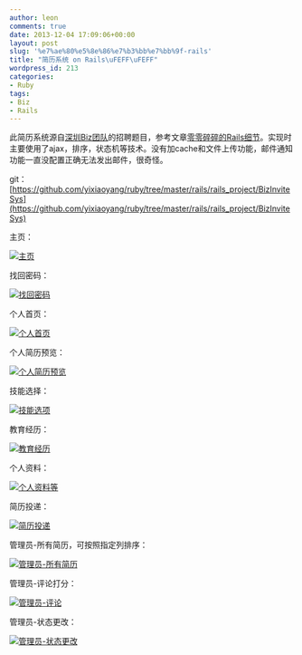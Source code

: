 ```yaml
---
author: leon
comments: true
date: 2013-12-04 17:09:06+00:00
layout: post
slug: '%e7%ae%80%e5%8e%86%e7%b3%bb%e7%bb%9f-rails'
title: "简历系统 on Rails\uFEFF\uFEFF"
wordpress_id: 213
categories:
- Ruby
tags:
- Biz
- Rails
---
```


此简历系统源自[深圳Biz团队](https://www.jiandan.biz/)的招聘题目，参考文章[零零碎碎的Rails细节](http://hityixiaoyang.com/2013/12/02/%e9%9b%b6%e9%9b%b6%e7%a2%8e%e7%a2%8e%e7%9a%84rails%e7%bb%86%e8%8a%82/)。实现时主要使用了ajax，排序，状态机等技术。没有加cache和文件上传功能，邮件通知功能一直没配置正确无法发出邮件，很奇怪。

git：[https://github.com/yixiaoyang/ruby/tree/master/rails/rails_project/BizInviteSys](https://github.com/yixiaoyang/ruby/tree/master/rails/rails_project/BizInviteSys)

主页：

[![主页](http://blog.apluslogicinc.com/wp-content/uploads/2013/12/052.png)](http://blog.apluslogicinc.com/wp-content/uploads/2013/12/052.png)

找回密码：

[![找回密码](http://blog.apluslogicinc.com/wp-content/uploads/2013/12/053.png)](http://blog.apluslogicinc.com/wp-content/uploads/2013/12/053.png)

个人首页：

[![个人首页](http://blog.apluslogicinc.com/wp-content/uploads/2013/12/054.png)](http://blog.apluslogicinc.com/wp-content/uploads/2013/12/054.png)

个人简历预览：

[![个人简历预览](http://blog.apluslogicinc.com/wp-content/uploads/2013/12/055.png)](http://blog.apluslogicinc.com/wp-content/uploads/2013/12/055.png)

技能选择：

[![技能选项](http://blog.apluslogicinc.com/wp-content/uploads/2013/12/056.png)](http://blog.apluslogicinc.com/wp-content/uploads/2013/12/056.png)

教育经历：

[![教育经历](http://blog.apluslogicinc.com/wp-content/uploads/2013/12/057.png)](http://blog.apluslogicinc.com/wp-content/uploads/2013/12/057.png)

个人资料：

[![个人资料等](http://blog.apluslogicinc.com/wp-content/uploads/2013/12/058.png)](http://blog.apluslogicinc.com/wp-content/uploads/2013/12/058.png)

简历投递：

[![简历投递](http://blog.apluslogicinc.com/wp-content/uploads/2013/12/059.png)](http://blog.apluslogicinc.com/wp-content/uploads/2013/12/059.png)

管理员-所有简历，可按照指定列排序：

[![管理员-所有简历](http://blog.apluslogicinc.com/wp-content/uploads/2013/12/060.png)](http://blog.apluslogicinc.com/wp-content/uploads/2013/12/060.png)

管理员-评论打分：

[![管理员-评论](http://blog.apluslogicinc.com/wp-content/uploads/2013/12/061.png)](http://blog.apluslogicinc.com/wp-content/uploads/2013/12/061.png)

管理员-状态更改：

[![管理员-状态更改](http://blog.apluslogicinc.com/wp-content/uploads/2013/12/062.png)](http://blog.apluslogicinc.com/wp-content/uploads/2013/12/062.png)
